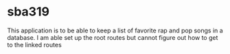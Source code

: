 # sba319

This application is to be able to keep a list of favorite rap and pop songs in a database. 
I am able set up the root routes but cannot figure out how to get to the linked routes

